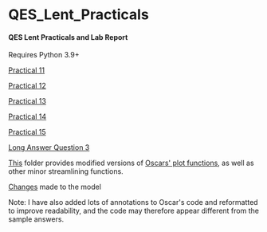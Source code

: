 # QES_Lent_Practicals
#### QES Lent Practicals and Lab Report

Requires Python 3.9+

[Practical 11](Practical%2011)

[Practical 12](Practical%2012)

[Practical 13](Practical%2013)

[Practical 14](Practical%2014)

[Practical 15](Practical%2015) 

[Long Answer Question 3](LongQuestion3)

[This](newOceanTools) folder provides modified versions of [Oscars' plot functions](https://github.com/Quantitative-Environmental-Science/OceanTools), as well as other minor streamlining functions.

[Changes](Changes.md) made to the model

Note: I have also added lots of annotations to Oscar's code and reformatted to improve readability, and the code may therefore appear different from the sample answers.
